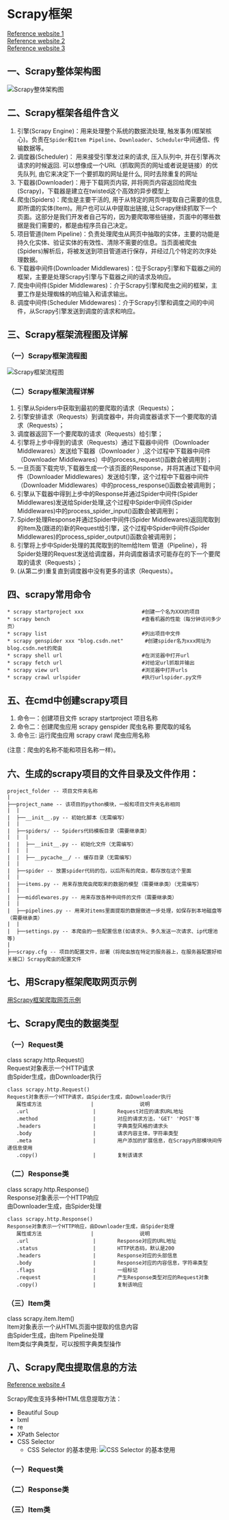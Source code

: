 # Scrapy框架


[Reference website 1](https://blog.csdn.net/Zhihua_W/article/details/103423640?ops_request_misc=%257B%2522request%255Fid%2522%253A%2522158605108319724845017234%2522%252C%2522scm%2522%253A%252220140713.130056874..%2522%257D&request_id=158605108319724845017234&biz_id=0&utm_source=distribute.pc_search_result.none-task-blog-all_SOOPENSEARCH-5)  
[Reference website 2](https://blog.csdn.net/qq_42633222/article/details/103498950?ops_request_misc=%257B%2522request%255Fid%2522%253A%2522158605108319724845017234%2522%252C%2522scm%2522%253A%252220140713.130056874..%2522%257D&request_id=158605108319724845017234&biz_id=0&utm_source=distribute.pc_search_result.none-task-blog-all_SOOPENSEARCH-1)  
[Reference website 3](https://www.jianshu.com/p/58dffe304bcf)

## 一、Scrapy整体架构图

![Scrapy整体架构图](https://img-blog.csdnimg.cn/20191211210547664.png?x-oss-process=image/watermark,type_ZmFuZ3poZW5naGVpdGk,shadow_10,text_aHR0cHM6Ly9ibG9nLmNzZG4ubmV0L3FxXzQyNjMzMjIy,size_16,color_FFFFFF,t_70)





## 二、Scrapy框架各组件含义

1. 引擎(Scrapy Engine)：用来处理整个系统的数据流处理, 触发事务(框架核心)。负责在`Spider`和`Item Pipeline`、`Downloader`、`Scheduler`中间通信、传输数据等。
2. 调度器(Scheduler)： 用来接受引擎发过来的请求, 压入队列中, 并在引擎再次请求的时候返回. 可以想像成一个URL（抓取网页的网址或者说是链接）的优先队列, 由它来决定下一个要抓取的网址是什么, 同时去除重复的网址
3. 下载器(Downloader)：用于下载网页内容, 并将网页内容返回给爬虫(Scrapy)，下载器是建立在twisted这个高效的异步模型上
4. 爬虫(Spiders)：爬虫是主要干活的, 用于从特定的网页中提取自己需要的信息, 即所谓的实体(Item)。用户也可以从中提取出链接,让Scrapy继续抓取下一个页面。这部分是我们开发者自己写的，因为要爬取哪些链接，页面中的哪些数据是我们需要的，都是由程序员自己决定。
5. 项目管道(Item Pipeline)：负责处理爬虫从网页中抽取的实体，主要的功能是持久化实体、验证实体的有效性、清除不需要的信息。当页面被爬虫(Spiders)解析后，将被发送到项目管道进行保存，并经过几个特定的次序处理数据。
6. 下载器中间件(Downloader Middlewares)：位于Scrapy引擎和下载器之间的框架，主要是处理Scrapy引擎与下载器之间的请求及响应。
7. 爬虫中间件(Spider Middlewares)：介于Scrapy引擎和爬虫之间的框架，主要工作是处理蜘蛛的响应输入和请求输出。
8. 调度中间件(Scheduler Middewares)：介于Scrapy引擎和调度之间的中间件，从Scrapy引擎发送到调度的请求和响应。 


## 三、Scrapy框架流程图及详解


### （一）Scrapy框架流程图  
![Scrapy框架流程图](https://imgconvert.csdnimg.cn/aHR0cDovL3Fpbml1LnpoaWh1YXdlaS5jbi9zY3JhcHlfYXJjaGl0ZWN0dXJlX2RpYWdyYW0xLnBuZw?x-oss-process=image/format,png)


### （二）Scrapy框架流程详解  

1. 引擎从Spiders中获取到最初的要爬取的请求（Requests）；
2. 引擎安排请求（Requests）到调度器中，并向调度器请求下一个要爬取的请求（Requests）；
3. 调度器返回下一个要爬取的请求（Requests）给引擎；
4. 引擎将上步中得到的请求（Requests）通过下载器中间件（Downloader Middlewares）发送给下载器（Downloader ）,这个过程中下载器中间件（Downloader Middlewares）中的process_request()函数会被调用到；
5. 一旦页面下载完毕,下载器生成一个该页面的Response，并将其通过下载中间件（Downloader Middlewares）发送给引擎，这个过程中下载器中间件（Downloader Middlewares）中的process_response()函数会被调用到；
6. 引擎从下载器中得到上步中的Response并通过Spider中间件(Spider Middlewares)发送给Spider处理,这个过程中Spider中间件(Spider Middlewares)中的process_spider_input()函数会被调用到；
7. Spider处理Response并通过Spider中间件(Spider Middlewares)返回爬取到的Item及(跟进的)新的Request给引擎，这个过程中Spider中间件(Spider Middlewares)的process_spider_output()函数会被调用到；
8. 引擎将上步中Spider处理的其爬取到的Item给Item 管道（Pipeline），将Spider处理的Request发送给调度器，并向调度器请求可能存在的下一个要爬取的请求（Requests）；
9. (从第二步)重复直到调度器中没有更多的请求（Requests）。


## 四、scrapy常用命令

```
* scrapy startproject xxx                   #创建一个名为XXX的项目
* scrapy bench                              #查看机器的性能（每分钟访问多少页）
* scrapy list                               #列出项目中文件
* scrapy genspider xxx "blog.csdn.net"       #创建spider名为xxx网址为blog.csdn.net的爬虫
* scrapy shell url                          #在浏览器中打开url
* scrapy fetch url                          #对给定url抓取并输出
* scrapy view url                           #浏览器中打开urls
* scrapy crawl urlspider                    #执行urlspider.py文件
```

## 五、在cmd中创建scrapy项目

1. 命令一：创建项目文件   scrapy startproject  项目名称  
2. 命令二：创建爬虫应用   scrapy genspider  爬虫名称 要爬取的域名          
3. 命令三: 运行爬虫应用    scrapy crawl 爬虫应用名称  

(注意：爬虫的名称不能和项目名称一样)。

## 六、生成的scrapy项目的文件目录及文件作用：

```
project_folder -- 项目文件夹名称
|
├──project_name -- 该项目的python模块，一般和项目文件夹名称相同
|  |
|  ├──__init__.py -- 初始化脚本（无需编写）
|  |
|  ├──spiders/ -- Spiders代码模板目录（需要继承类）
|  |  |
|  |  ├──__init__.py -- 初始化文件（无需编写）
|  |  |
|  |  ├──__pycache__/ -- 缓存目录（无需编写）
|  |
|  ├──spider -- 放置spider代码的包，以后所有的爬虫，都存放在这个里面
|  |
|  ├──items.py -- 用来存放爬虫爬取来的数据的模型（需要继承类）（无需编写）
|  |
|  ├──middlewares.py -- 用来存放各种中间件的文件（需要继承类）
|  |
|  ├──pipelines.py -- 用来对items里面提取的数据做进一步处理，如保存到本地磁盘等（需要继承类）
|  |
|  ├──settings.py -- 本爬虫的一些配置信息(如请求头、多久发送一次请求、ip代理池等)
|
├──scrapy.cfg -- 项目的配置文件，部署（将爬虫放在特定的服务器上，在服务器配置好相关接口）Scrapy爬虫的配置文件

```
## 七、用Scrapy框架爬取网页示例

[用Scrapy框架爬取网页示例](https://blog.csdn.net/djs123DJS/article/details/80294421)



## 七、Scrapy爬虫的数据类型

### （一）Request类

class scrapy.http.Request()  
Request对象表示一个HTTP请求  
由Spider生成，由Downloader执行  

```
class scrapy.http.Request()
Request对象表示一个HTTP请求，由Spider生成，由Downloader执行
   属性或方法                |               说明
   .url                     |       Request对应的请求URL地址
   .method                  |       对应的请求方法，'GET' 'POST'等
   .headers                 |       字典类型风格的请求头
   .body                    |       请求内容主体，字符串类型
   .meta                    |       用户添加的扩展信息，在Scrapy内部模块间传递信息使用
   .copy()                  |       复制该请求
```

### （二）Response类

class scrapy.http.Response()  
Response对象表示一个HTTP响应  
由Downloader生成，由Spider处理  

```
class scrapy.http.Response()
Response对象表示一个HTTP响应，由Downloader生成，由Spider处理
   属性或方法                |               说明
   .url                     |       Response对应的URL地址
   .status                  |       HTTP状态码，默认是200
   .headers                 |       Response对应的头部信息
   .body                    |       Response对应的内容信息，字符串类型
   .flags                   |       一组标记
   .request                 |       产生Response类型对应的Request对象
   .copy()                  |       复制该响应
```

### （三）Item类

class scrapy.item.Item()  
Item对象表示一个从HTML页面中提取的信息内容  
由Spider生成，由Item Pipeline处理  
Item类似字典类型，可以按照字典类型操作  

## 八、Scrapy爬虫提取信息的方法

[Reference website 4](https://blog.csdn.net/u011781521/article/details/70186740)

Scrapy爬虫支持多种HTML信息提取方法：  
* Beautiful Soup
* lxml
* re
* XPath Selector
* CSS Selector
  * CSS Selector 的基本使用:
  ![CSS Selector 的基本使用](https://upload-images.jianshu.io/upload_images/5804969-0d88461e43e421f3.png?imageMogr2/auto-orient/strip|imageView2/2/w/617/format/webp)



### （一）Request类


### （二）Response类


### （三）Item类